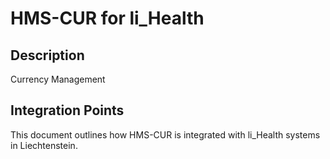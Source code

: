 # HMS-CUR for li_Health

## Description

Currency Management

## Integration Points

This document outlines how HMS-CUR is integrated with li_Health systems in Liechtenstein.
